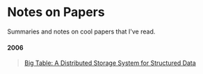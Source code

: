 # Notes on Papers

Summaries and notes on cool papers that I've read.

#### 2006

> [Big Table: A Distributed Storage System for Structured Data](/notes-on-papers/bigtable)
